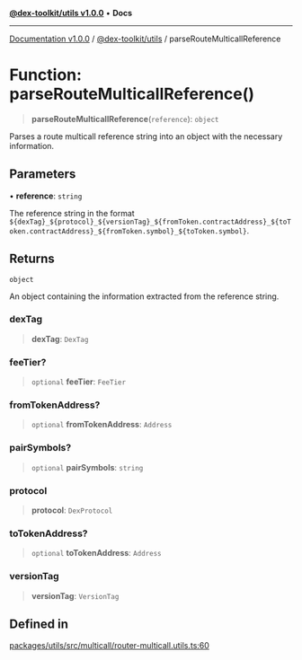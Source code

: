 [**@dex-toolkit/utils v1.0.0**](../README.md) • **Docs**

***

[Documentation v1.0.0](../../../packages.md) / [@dex-toolkit/utils](../README.md) / parseRouteMulticallReference

# Function: parseRouteMulticallReference()

> **parseRouteMulticallReference**(`reference`): `object`

Parses a route multicall reference string into an object with the necessary information.

## Parameters

• **reference**: `string`

The reference string in the format `${dexTag}_${protocol}_${versionTag}_${fromToken.contractAddress}_${toToken.contractAddress}_${fromToken.symbol}_${toToken.symbol}`.

## Returns

`object`

An object containing the information extracted from the reference string.

### dexTag

> **dexTag**: `DexTag`

### feeTier?

> `optional` **feeTier**: `FeeTier`

### fromTokenAddress?

> `optional` **fromTokenAddress**: `Address`

### pairSymbols?

> `optional` **pairSymbols**: `string`

### protocol

> **protocol**: `DexProtocol`

### toTokenAddress?

> `optional` **toTokenAddress**: `Address`

### versionTag

> **versionTag**: `VersionTag`

## Defined in

[packages/utils/src/multicall/router-multicall.utils.ts:60](https://github.com/niZmosis/dex-toolkit/blob/3d8b41b44787b30fbea5de3ab4737662ffb61bc8/packages/utils/src/multicall/router-multicall.utils.ts#L60)
